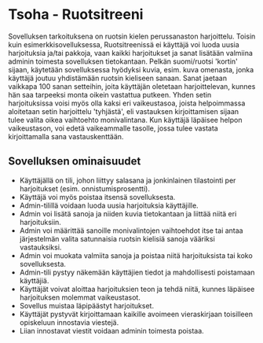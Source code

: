 # Tsoha - Ruotsitreeni

Sovelluksen tarkoituksena on ruotsin kielen perussanaston harjoittelu. Toisin kuin esimerkkisovelluksessa, Ruotsitreenissä ei käyttäjä voi luoda uusia harjoituksia ja/tai pakkoja, vaan kaikki harjoitukset ja sanat lisätään valmiina adminin toimesta sovelluksen tietokantaan. Pelkän suomi/ruotsi 'kortin' sijaan, käytetään sovelluksessa hyödyksi kuvia, esim. kuva omenasta, jonka käyttäjä joutuu yhdistämään ruotsin kieliseen sanaan. Sanat jaetaan vaikkapa 100 sanan setteihin, joita käyttäjän oletetaan harjoittelevan, kunnes hän saa tarpeeksi monta oikein vastattua putkeen. Yhden setin harjoituksissa voisi myös olla kaksi eri vaikeustasoa, joista helpoimmassa aloitetaan setin harjoittelu 'tyhjästä', eli vastauksen kirjoittamisen sijaan tulee valita oikea vaihtoehto monivalintana. Kun käyttäjä läpäisee helpon vaikeustason, voi edetä vaikeammalle tasolle, jossa tulee vastata kirjoittamalla sana vastauskenttään.

## Sovelluksen ominaisuudet

- Käyttäjällä on tili, johon liittyy salasana ja jonkinlainen tilastointi per harjoitukset (esim. onnistumisprosentti). 
- Käyttäjä voi myös poistaa itsensä sovelluksesta.
- Admin-tilillä voidaan luoda uusia harjoituksia käyttäjille.
- Admin voi lisätä sanoja ja niiden kuvia tietokantaan ja liittää niitä eri harjoituksiin.
- Admin voi määrittää sanoille monivalintojen vaihtoehdot itse tai antaa järjestelmän valita satunnaisia ruotsin kielisiä sanoja vääriksi vastauksiksi.
- Admin voi muokata valmiita sanoja ja poistaa niitä harjoituksista tai koko sovelluksesta.
- Admin-tili pystyy näkemään käyttäjien tiedot ja mahdollisesti poistamaan käyttäjiä.
- Käyttäjät voivat aloittaa harjoituksien teon ja tehdä niitä, kunnes läpäisee harjoituksen molemmat vaikeustasot.
- Sovellus muistaa läpipäästyt harjoitukset.
- Käyttäjät pystyvät kirjoittamaan kaikille avoimeen vieraskirjaan toisilleen opiskeluun innostavia viestejä.
- Liian innostavat viestit voidaan adminin toimesta poistaa.
